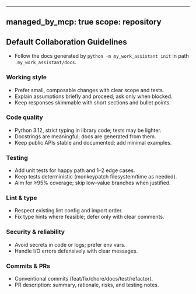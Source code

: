 <!--
⚙️  This file is generated and managed by the My Work Assistant MCP Server.
Do not edit directly.
To modify content, update:
  .my_work_assistant/my-work-assistant.config.json
-->
---
managed_by_mcp: true
scope: repository
---
## Default Collaboration Guidelines

- Follow the docs generated by `python -m my_work_assistant init` in path `.my_work_assistant/docs`.

### Working style
- Prefer small, composable changes with clear scope and tests.
- Explain assumptions briefly and proceed; ask only when blocked.
- Keep responses skimmable with short sections and bullet points.

### Code quality
- Python 3.12, strict typing in library code; tests may be lighter.
- Docstrings are meaningful; docs are generated from them.
- Keep public APIs stable and documented; add minimal examples.

### Testing
- Add unit tests for happy path and 1–2 edge cases.
- Keep tests deterministic (monkeypatch filesystem/time as needed).
- Aim for ≥95% coverage; skip low-value branches when justified.

### Lint & type
- Respect existing lint config and import order.
- Fix type hints where feasible; defer only with clear comments.

### Security & reliability
- Avoid secrets in code or logs; prefer env vars.
- Handle I/O errors defensively with clear messages.

### Commits & PRs
- Conventional commits (feat/fix/chore/docs/test/refactor).
- PR description: summary, rationale, risks, and testing notes.